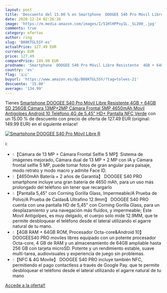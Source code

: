 ```yaml
---
layout: post
title: 'Descuento del 15.00 % en Smartphone  DOOGEE S40 Pro Móvil Libre R'
date: 2020-12-24 02:26:26
image: 'https://m.media-amazon.com/images/I/51HlHPPxy1L._SL200_.jpg'
comments: true
category: ofertas
author: ring
slug: 'B08KTGL5SY-es'
actualPrice: 127.49 EUR
currency: EUR
price: 127.49
comparePrice: 149.99 EUR
prodname: 'Smartphone  DOOGEE S40 Pro Móvil Libre Resistente  4GB + 64GB SD 256GB   Cámara 13MP+2MP  Cámara Frontal 5MP  4650mAh Movil Antigolpes  Android 10 Teléfono 4G de 5.45" HD+ Pantalla  NFC  Verde'
country: 'es'
flag: '🇪🇸'
buyurl: 'https://www.amazon.es/dp/B08KTGL5SY/?tag=tolees-21'
descuento: '15.00'
average: '134.99'
---
```


Tienes [Smartphone  DOOGEE S40 Pro Móvil Libre Resistente  4GB + 64GB SD 256GB   Cámara 13MP+2MP  Cámara Frontal 5MP  4650mAh Movil Antigolpes  Android 10 Teléfono 4G de 5.45" HD+ Pantalla  NFC  Verde](https://www.amazon.es/dp/B08KTGL5SY/?tag=tolees-21) con un 15.00 % de descuento con precio de oferta de 127.49 EUR (original: 149.99 EUR) en el siguiente enlace!

[![Smartphone  DOOGEE S40 Pro Móvil Libre R](https://m.media-amazon.com/images/I/51HlHPPxy1L._SL200_.jpg)](https://www.amazon.es/dp/B08KTGL5SY/?tag=tolees-21)

ℹ️:

- 💧【Cámara de 13 MP + Cámara Frontal Selfie 5 MP】Sistema de imágenes mejorado, Cámara dual de 13 MP + 2 MP con IA y Cámara frontal selfie 5 MP, puede tomar fotos de gran angular para paisaje, modo retrato y modo macro y admite Face ID.
- 💧【4650mAh Batería + 2 años de Garantía】 DOOGEE S40 PRO smartphone incluye una gran batería de 4650 mAh, para un uso más prolongado del teléfono sin tener que recargarlo
- 💧【Pantalla 5,45" con Corning Gorilla Glass, Impermeable/A Prueba de Polvo/A Prueba de Caídas& Ultrafino 12.9mm】 DOOGEE S40 PRO cuenta con una pantalla HD de 5,45" con Corning Gorilla Glass, para un desplazamiento y una navegación más fluidos, y impermeable; Este Movil Antigolpes, es muy delgado, el cuerpo solo mide 12.9MM, que te permite desbloquear el teléfono desde el lateral utilizando el agarre natural de tu mano.
- 💧【4GB RAM + 64GB ROM, Procesador Octa-core&Android 10】 DOOGEES40 PRO moviles libres equipado con un potente procesador Octa-core, 4 GB de RAM y un almacenamiento de 64GB ampliable hasta 256 GB con tarjeta microSD. Potente y un rendimiento estable, suave multi-tarea, audiovisuales y experiencia de juego sin problemas.
- 💧【NFC & 4G Movile】 DOOGEE S40 PRO incluye también NFC, permitiendo el pago contactless a través de Google Pay. que te permite desbloquear el teléfono desde el lateral utilizando el agarre natural de tu mano

[Accede a la oferta!!](https://www.amazon.es/dp/B08KTGL5SY/?tag=tolees-21)
